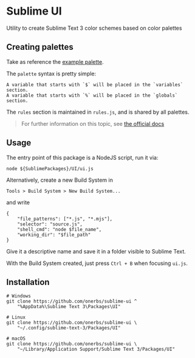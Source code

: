 # Sublime UI

Utility to create Sublime Text 3 color schemes based on color palettes


## Creating palettes

Take as reference the [example palette](https://github.com/onerbs/sublime-ui/blob/main/Palettes/elementary.palette).

The `palette` syntax is pretty simple:

	A variable that starts with `$` will be placed in the `variables` section.
	A variable that starts with `%` will be placed in the `globals` section.

The `rules` section is maintained in `rules.js`, and is shared by all palettes.

> For further information on this topic, see [the official docs](https://www.sublimetext.com/docs/3/color_schemes.html)


## Usage

The entry point of this package is a NodeJS script, run it via:

	node ${SublimePackages}/UI/ui.js

Alternatively, create a new Build System in

	Tools > Build System > New Build System...

and write

	{
		"file_patterns": ["*.js", "*.mjs"],
		"selector": "source.js",
		"shell_cmd": "node $file_name",
		"working_dir": "$file_path"
	}

Give it a descriptive name and save it in a folder visible to Sublime Text.

With the Build System created, just press `Ctrl + B` when focusing `ui.js`.


## Installation

	# Windows
	git clone https://github.com/onerbs/sublime-ui ^
		"%AppData%\Sublime Text 3\Packages\UI"

	# Linux
	git clone https://github.com/onerbs/sublime-ui \
		"~/.config/sublime-text-3/Packages/UI"

	# macOS
	git clone https://github.com/onerbs/sublime-ui \
		"~/Library/Application Support/Sublime Text 3/Packages/UI"
